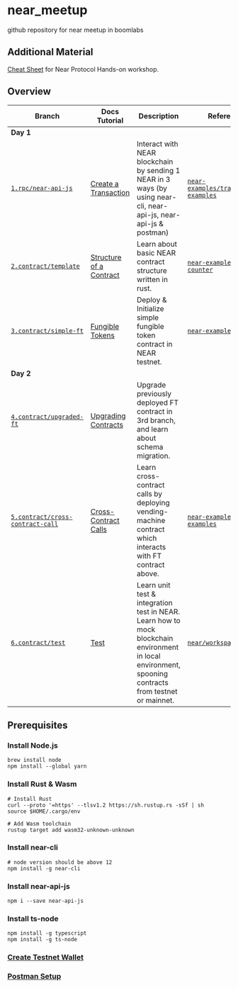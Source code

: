 # near_meetup
github repository for near meetup in boomlabs
## Additional Material
[Cheat Sheet](https://bit.ly/near_meetup) for Near Protocol Hands-on workshop.

## Overview
| Branch                                                                                                               | Docs Tutorial                                                                                                  | Description                                                                                                                                            | Reference                                                                                                         |
| ---------------------------------------------------------------------------------------------------------------------| ---------------------------------------------------------------------------------------------------------------|--------------------------------------------------------------------------------------------------------------------------------------------------------|-------------------------------------------------------------------------------------------------------------------|
| **Day 1**                                                                                                            |                                                                                                                |                                                                                                                                                        |                                                                                                                   |
| [`1.rpc/near-api-js`](https://github.com/boomlabs-web3/near-meetup/tree/1.rpc/near-api-js)                           | [Create a Transaction](https://docs.near.org/integrator/create-transactions#low-level----create-a-transaction) | Interact with NEAR blockchain by sending 1 NEAR in 3 ways (by using near-cli, near-api-js, near-api-js & postman)                                      | [`near-examples/transaction-examples`](https://github.com/near-examples/transaction-examples)                     |
| [`2.contract/template`](https://github.com/boomlabs-web3/near-meetup/tree/2.contract/template)                       | [Structure of a Contract](https://www.near-sdk.io/contract-structure/near-bindgen)                             | Learn about basic NEAR contract structure written in rust.                                                                                             | [`near-examples/rust-counter`](https://github.com/near-examples/rust-counter)                                     |
| [`3.contract/simple-ft`](https://github.com/boomlabs-web3/near-meetup/tree/3.contract/simple-ft)                     | [Fungible Tokens](https://docs.near.org/develop/relevant-contracts/ft)                                         | Deploy & Initialize simple fungible token contract in NEAR testnet.                                                                                    | [`near-examples/FT`](https://github.com/near-examples/FT)                                                         |
| **Day 2**                                                                                                            |                                                                                                                |                                                                                                                                                        |                                                                                                                   |
| [`4.contract/upgraded-ft`](https://github.com/boomlabs-web3/near-meetup/tree/4.contract/upgraded-ft)                 | [Upgrading Contracts](https://www.near-sdk.io/upgrading/production-basics)                                     | Upgrade previously deployed FT contract in 3rd branch, and learn about schema migration.                                                               |                                                                                                                   |
| [`5.contract/cross-contract-call`](https://github.com/boomlabs-web3/near-meetup/tree/5.contract/cross-contract-call) | [Cross-Contract Calls](https://docs.near.org/develop/contracts/crosscontract)                                  | Learn cross-contract calls by deploying vending-machine contract which interacts with FT contract above.                                               | [`near-examples/docs-examples`](https://github.com/near-examples/docs-examples/tree/main/cross-contract-hello-rs) |
| [`6.contract/test`](https://github.com/boomlabs-web3/near-meetup/tree/6.contract/test)                               | [Test](https://docs.near.org/develop/testing/introduction)                                                     | Learn unit test & integration test in NEAR. Learn how to mock blockchain environment in local environment, spooning contracts from testnet or mainnet. | [`near/workspaces-rs`](https://github.com/near/workspaces-rs)                                                     |

## Prerequisites

### Install Node.js
```=bash
brew install node
npm install --global yarn
```
### Install Rust & Wasm
```=bash
# Install Rust
curl --proto '=https' --tlsv1.2 https://sh.rustup.rs -sSf | sh
source $HOME/.cargo/env

# Add Wasm toolchain
rustup target add wasm32-unknown-unknown
```
### Install near-cli
```=bash
# node version should be above 12
npm install -g near-cli
```

### Install near-api-js
```=bash
npm i --save near-api-js
```

### Install ts-node
```=bash
npm install -g typescript
npm install -g ts-node
```
### [Create Testnet Wallet](https://wiki.near.org/getting-started/creating-a-near-wallet)
### [Postman Setup](https://docs.near.org/api/rpc/setup#postman-setup)
